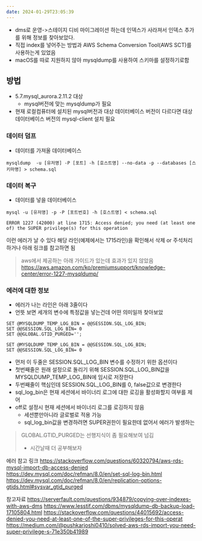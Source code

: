 ```yaml
---
date: 2024-01-29T23:05:39
---
```

- dms로 운영->스테이지 디비 마이그레이션 하는데 인덱스가 사라져서 인덱스 추가를 위해 정보를 찾아보았다.
- 직접 index를 넣어주는 방법과 AWS Schema Conversion Tool(AWS SCT)를 사용하는게 있었음
- macOS를 따로 지원하지 않아 mysqldump를 사용하여 스키마를 설정하기로함

## 방법
- 5.7.mysql_aurora.2.11.2 대상
	- mysql버전에 맞는 mysqldump가 필요
- 현재 로컬컴퓨터에 설치된 mysql버전과 대상 데이터베이스 버전이 다르다면 대상 데이터베이스 버전의 mysql-client 설치 필요

### 데이터 덤프
- 데이터를 가져올 데이터베이스
```
mysqldump  -u [유저명] -P [포트] -h [호스트명] --no-data -p --databases [스키마명] > schema.sql
```

### 데이터 복구
- 데이터를 넣을 데이터베이스
```
mysql -u [유저명] -p -P [포트번호] -h [호스트명] < schema.sql
```


```
ERROR 1227 (42000) at line 1715: Access denied; you need (at least one of) the SUPER privilege(s) for this operation
```
이런 에러가 날 수 있다
해당 라인(예제에서는 1715라인)을 확인해서 삭제 or 주석처리 하거나 아래 링크를 참고하면 됨

>aws에서 제공하는 아래 가이드가 있는데 효과가 있지 않았음
>https://aws.amazon.com/ko/premiumsupport/knowledge-center/error-1227-mysqldump/

### 에러에 대한 정보
- 에러가 나는 라인은 아래 3줄이다
- 언뜻 보면 세개의 변수에 특정값을 넣는건데 어떤 의미일까 찾아보았
```
SET @MYSQLDUMP_TEMP_LOG_BIN = @@SESSION.SQL_LOG_BIN;
SET @@SESSION.SQL_LOG_BIN= 0
SET @@GLOBAL.GTID_PURGED='';
```

```
SET @MYSQLDUMP_TEMP_LOG_BIN = @@SESSION.SQL_LOG_BIN;
SET @@SESSION.SQL_LOG_BIN= 0
```
- 먼저 이 두줄은 SESSION.SQL_LOG_BIN 변수를 수정하기 위한 옵션이다
- 첫번째줄은 원래 설정으로 돌리기 위해 SESSION.SQL_LOG_BIN값을 MYSQLDUMP_TEMP_LOG_BIN에 임시로 저장한다
- 두번째줄이 핵심인데 SESSION.SQL_LOG_BIN를 0, false값으로 변경한다
- sql_log_bin은 현재 세션에서 바이너리 로그에 대한 로깅을 활성화할지 여부를 제어
- off로 설정시 현재 세션에서 바이너리 로그를 로깅하지 않음
	- 세션뿐만아니라 글로벌로 적용 가능
	- sql_log_bin값을 변경하려면 SUPER권한이 필요한데 없어서 에러가 발생하는

>GLOBAL.GTID_PURGED는 선행지식이 좀 필요해보여 넘김
> - 시간날때 더 공부해보자

에러 참고 링크
https://stackoverflow.com/questions/60320794/aws-rds-mysql-import-db-access-denied
https://dev.mysql.com/doc/refman/8.0/en/set-sql-log-bin.html
https://dev.mysql.com/doc/refman/8.0/en/replication-options-gtids.html#sysvar_gtid_purged

참고자료
https://serverfault.com/questions/934879/copying-over-indexes-with-aws-dms
https://www.lesstif.com/dbms/mysqldump-db-backup-load-17105804.html
https://stackoverflow.com/questions/44015692/access-denied-you-need-at-least-one-of-the-super-privileges-for-this-operat
https://medium.com/@pushkarjoshi0410/solved-aws-rds-import-you-need-super-privilege-s-71e350b41989